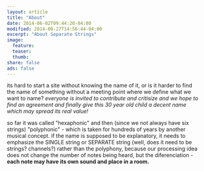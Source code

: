 ```yaml
---
layout: article
title: "About"
date: 2014-06-02T09:44:20-04:00
modified: 2014-08-27T14:56:44-04:00
excerpt: "About Separate Strings"
image: 
  feature:
  teaser:
  thumb:
share: false
ads: false
---
```


its hard to start a site without knowing the name of it, or is it harder to find the name of something without a meeting point where we define what we want to name?
<i>everyone is invited to contribute and critisize and we hope to find an agreement and finally give this 30 year old child a decent name which may spread its real value! </i>

so far it was called "hexaphonic" and then (since we not always have six strings) "polyphonic" - which is taken for hundreds of years by another musical concept.
if the name is supposed to be explanatory, it needs to emphasize the SINGLE string or SEPARATE string (well, does it need to be strings? channels?) rather than the polyphony, because our processing idea does not change the number of notes being heard, but the diferenciation - <b>each note may have its own sound and place in a room.</b>

